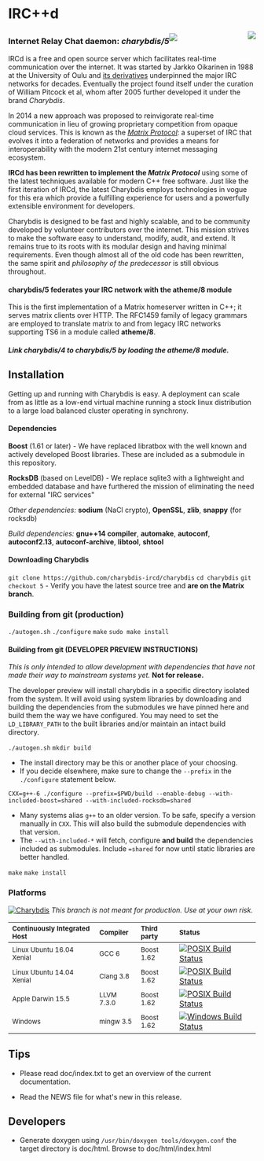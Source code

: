 # IRC++d

<img align="right" src="https://i.imgur.com/mHGxDyC.png" />

### Internet Relay Chat daemon: *charybdis/5*<sup><img src="http://www.iconj.com/ico/p/s/ps5wyionii.ico" /></sup>

IRCd is a free and open source server which facilitates real-time communication over the
internet. It was started by Jarkko Oikarinen in 1988 at the University of Oulu and [its
derivatives](https://upload.wikimedia.org/wikipedia/commons/d/d8/IRCd_software_implementations.png)
underpinned the major IRC networks for decades. Eventually the project found itself
under the curation of William Pitcock et al, whom after 2005 further developed it under
the brand *Charybdis*.

In 2014 a new approach was proposed to reinvigorate real-time communication in lieu of growing
proprietary competition from opaque cloud services. This is known as the
[*Matrix Protocol*](https://matrix.org/docs/spec/): a superset of IRC that evolves it into a federation
of networks and provides a means for interoperability with the modern 21st century internet messaging
ecosystem.

**IRCd has been rewritten to implement the _Matrix Protocol_** using some of the latest techniques
available for modern C++ free software. Just like the first iteration of IRCd, the latest Charybdis
employs technologies in vogue for this era which provide a fulfilling experience for users and a
powerfully extensible environment for developers.

Charybdis is designed to be fast and highly scalable, and to be community
developed by volunteer contributors over the internet. This mission strives to make
the software easy to understand, modify, audit, and extend. It remains true to its
roots with its modular design and having minimal requirements. Even though almost all
of the old code has been rewritten, the same spirit and _philosophy of the
predecessor_ is still obvious throughout.

#### charybdis/5 federates your IRC network with the atheme/8 module

This is the first implementation of a Matrix homeserver written in C++; it serves
matrix clients over HTTP. The RFC1459 family of legacy grammars are employed to
translate matrix to and from legacy IRC networks supporting TS6 in a module called
**atheme/8**.

##### Link charybdis/4 to charybdis/5 by loading the atheme/8 module.


## Installation

Getting up and running with Charybdis is easy. A deployment can scale from as little as
a low-end virtual machine running a stock linux distribution to a large load balanced
cluster operating in synchrony.


#### Dependencies

**Boost** (1.61 or later) - We have replaced libratbox with the well known and actively
developed Boost libraries. These are included as a submodule in this repository.

**RocksDB** (based on LevelDB) - We replace sqlite3 with a lightweight and embedded database
and have furthered the mission of eliminating the need for external "IRC services"

*Other dependencies:* **sodium** (NaCl crypto), **OpenSSL**, **zlib**, **snappy** (for rocksdb)

*Build dependencies:* **gnu++14 compiler**, **automake**, **autoconf**, **autoconf2.13**,
**autoconf-archive**, **libtool**, **shtool**


#### Downloading Charybdis

`git clone https://github.com/charybdis-ircd/charybdis`
`cd charybdis`
`git checkout 5`
	- Verify you have the latest source tree and **are on the Matrix branch**.


### Building from git (production)

`./autogen.sh`
`./configure`
`make`
`sudo make install`


#### Building from git (DEVELOPER PREVIEW INSTRUCTIONS)

*This is only intended to allow development with dependencies that have not made
their way to mainstream systems yet.* **Not for release.**

The developer preview will install charybdis in a specific directory isolated from the
system. It will avoid using system libraries by downloading and building the dependencies
from the submodules we have pinned here and build them the way we have configured. You may
need to set the `LD_LIBRARY_PATH` to the built libraries and/or maintain an intact build
directory.

`./autogen.sh`
`mkdir build`
- The install directory may be this or another place of your choosing.
- If you decide elsewhere, make sure to change the `--prefix` in the `./configure`
statement below.

`CXX=g++-6 ./configure --prefix=$PWD/build --enable-debug --with-included-boost=shared --with-included-rocksdb=shared`
- Many systems alias `g++` to an older version. To be safe, specify a version manually
in `CXX`. This will also build the submodule dependencies with that version.
- The `--with-included-*` will fetch, configure **and build** the dependencies included
as submodules. Include `=shared` for now until static libraries are better handled.

`make`
`make install`


### Platforms

[![Charybdis](http://img.shields.io/SemVer/v5.0.0-dev.png)](https://github.com/charybdis-ircd/charybdis/tree/master)
*This branch is not meant for production. Use at your own risk.*

| <sub> Continuously Integrated Host </sub>   | <sub> Compiler </sub>    | <sub> Third party </sub> | <sub> Status </sub> |
|:------------------------------------------- |:------------------------ |:------------------------ |:------------------- |
| <sub> Linux Ubuntu 16.04 Xenial </sub>      | <sub> GCC 6       </sub> | <sub> Boost 1.62 </sub>  | [![POSIX Build Status](https://travis-ci.org/charybdis-ircd/charybdis.svg?branch=master)](https://travis-ci.org/charybdis-ircd/charybdis) |
| <sub> Linux Ubuntu 14.04 Xenial </sub>      | <sub> Clang 3.8   </sub> | <sub> Boost 1.62 </sub>  | [![POSIX Build Status](https://travis-ci.org/charybdis-ircd/charybdis.svg?branch=master)](https://travis-ci.org/charybdis-ircd/charybdis) |
| <sub> Apple Darwin 15.5 </sub>              | <sub> LLVM 7.3.0  </sub> | <sub> Boost 1.62 </sub>  | [![POSIX Build Status](https://travis-ci.org/charybdis-ircd/charybdis.svg?branch=master)](https://travis-ci.org/charybdis-ircd/charybdis) |
| <sub> Windows </sub>                        | <sub> mingw 3.5   </sub> | <sub> Boost 1.62 </sub>  | [![Windows Build Status](https://ci.appveyor.com/api/projects/status/is0obsml8xyq2qk7/branch/master?svg=true)](https://ci.appveyor.com/project/kaniini/charybdis/branch/master) |

## Tips

 * Please read doc/index.txt to get an overview of the current documentation.

 * Read the NEWS file for what's new in this release.

## Developers

 * Generate doxygen using `/usr/bin/doxygen tools/doxygen.conf` the target
 directory is doc/html. Browse to doc/html/index.html
